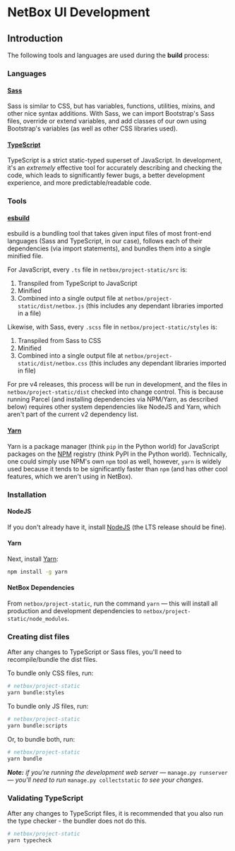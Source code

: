 <div style="align:center;">
    <h1>NetBox UI Development</h1>
</div>

## Introduction

The following tools and languages are used during the **build** process:

### Languages
#### [Sass](https://sass-lang.com/)

Sass is similar to CSS, but has variables, functions, utilities, mixins, and other nice syntax additions. With Sass, we can import Bootstrap's Sass files, override or extend variables, and add classes of our own using Bootstrap's variables (as well as other CSS libraries used).

#### [TypeScript](https://www.typescriptlang.org/)

TypeScript is a strict static-typed superset of JavaScript. In development, it's an _extremely_ effective tool for accurately describing and checking the code, which leads to significantly fewer bugs, a better development experience, and more predictable/readable code.

### Tools

#### [esbuild](https://esbuild.github.io/)

esbuild is a bundling tool that takes given input files of most front-end languages (Sass and TypeScript, in our case), follows each of their dependencies (via import statements), and bundles them into a single minified file.

For JavaScript, every `.ts` file in `netbox/project-static/src` is:

1. Transpiled from TypeScript to JavaScript
2. Minified
3. Combined into a single output file at `netbox/project-static/dist/netbox.js` (this includes any dependant libraries imported in a file)

Likewise, with Sass, every `.scss` file in  `netbox/project-static/styles` is:

1. Transpiled from Sass to CSS
2. Minified
3. Combined into a single output file at `netbox/project-static/dist/netbox.css` (this includes any dependant libraries imported in file)

For pre v4 releases, this process will be run in development, and the files in `netbox/project-static/dist` checked into change control. This is because running Parcel (and installing dependencies via NPM/Yarn, as described below) requires other system dependencies like NodeJS and Yarn, which aren't part of the current v2 dependency list.

#### [Yarn](https://yarnpkg.com/)

Yarn is a package manager (think `pip` in the Python world) for JavaScript packages on the [NPM](https://www.npmjs.com/) registry (think PyPI in the Python world). Technically, one could simply use NPM's own `npm` tool as well, however, `yarn` is widely used because it tends to be significantly faster than `npm` (and has other cool features, which we aren't using in NetBox).

### Installation

#### NodeJS

If you don't already have it, install [NodeJS](https://nodejs.org/en/download/) (the LTS release should be fine).

#### Yarn

Next, install [Yarn](https://yarnpkg.com/getting-started/install):

```bash
npm install -g yarn
```

#### NetBox Dependencies

From `netbox/project-static`, run the command `yarn` — this will install all production and development dependencies to `netbox/project-static/node_modules`.

### Creating dist files

After any changes to TypeScript or Sass files, you'll need to recompile/bundle the dist files.

To bundle only CSS files, run:

```bash
# netbox/project-static
yarn bundle:styles
```

To bundle only JS files, run:

```bash
# netbox/project-static
yarn bundle:scripts
```

Or, to bundle both, run:

```bash
# netbox/project-static
yarn bundle
```

_**Note:** if you're running the development web server_ — `manage.py runserver` — _you'll need to run_ `manage.py collectstatic` _to see your changes._

### Validating TypeScript

After any changes to TypeScript files, it is recommended that you also run
the type checker - the bundler does not do this.

```bash
# netbox/project-static
yarn typecheck
```
